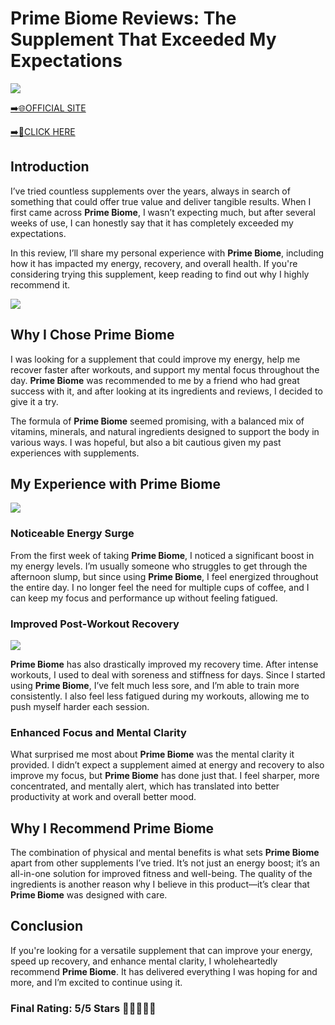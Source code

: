 # **Prime Biome Reviews**: The Supplement That Exceeded My Expectations

[![](https://static.vecteezy.com/system/resources/thumbnails/019/896/014/small/buy-now-gradient-button-with-cart-symbol-buy-now-illustration-png.png)](https://edetoop.top/lander/sugarpreland-1/primebiome.html) 

[➡️🌐OFFICIAL SITE](https://edetoop.top/lander/sugarpreland-1/primebiome.html) 

[➡️🔗CLICK HERE](https://edetoop.top/lander/sugarpreland-1/primebiome.html) 


## Introduction

I’ve tried countless supplements over the years, always in search of something that could offer true value and deliver tangible results. When I first came across **Prime Biome**, I wasn’t expecting much, but after several weeks of use, I can honestly say that it has completely exceeded my expectations.

In this review, I’ll share my personal experience with **Prime Biome**, including how it has impacted my energy, recovery, and overall health. If you're considering trying this supplement, keep reading to find out why I highly recommend it.

[![](https://wallpapers.com/images/hd/red-order-now-button-udg4jcj4arvn8b0n-2.png)](https://edetoop.top/lander/sugarpreland-1/primebiome.html)  

## Why I Chose **Prime Biome**

I was looking for a supplement that could improve my energy, help me recover faster after workouts, and support my mental focus throughout the day. **Prime Biome** was recommended to me by a friend who had great success with it, and after looking at its ingredients and reviews, I decided to give it a try.

The formula of **Prime Biome** seemed promising, with a balanced mix of vitamins, minerals, and natural ingredients designed to support the body in various ways. I was hopeful, but also a bit cautious given my past experiences with supplements.

## My Experience with **Prime Biome**

[![](https://static.vecteezy.com/system/resources/thumbnails/019/896/014/small/buy-now-gradient-button-with-cart-symbol-buy-now-illustration-png.png)](https://edetoop.top/lander/sugarpreland-1/primebiome.html)

### Noticeable Energy Surge

From the first week of taking **Prime Biome**, I noticed a significant boost in my energy levels. I’m usually someone who struggles to get through the afternoon slump, but since using **Prime Biome**, I feel energized throughout the entire day. I no longer feel the need for multiple cups of coffee, and I can keep my focus and performance up without feeling fatigued.

### Improved Post-Workout Recovery

[![](https://wallpapers.com/images/hd/red-order-now-button-udg4jcj4arvn8b0n-2.png)](https://edetoop.top/lander/sugarpreland-1/primebiome.html)  

**Prime Biome** has also drastically improved my recovery time. After intense workouts, I used to deal with soreness and stiffness for days. Since I started using **Prime Biome**, I’ve felt much less sore, and I’m able to train more consistently. I also feel less fatigued during my workouts, allowing me to push myself harder each session.

### Enhanced Focus and Mental Clarity

What surprised me most about **Prime Biome** was the mental clarity it provided. I didn’t expect a supplement aimed at energy and recovery to also improve my focus, but **Prime Biome** has done just that. I feel sharper, more concentrated, and mentally alert, which has translated into better productivity at work and overall better mood.

## Why I Recommend **Prime Biome**

The combination of physical and mental benefits is what sets **Prime Biome** apart from other supplements I’ve tried. It’s not just an energy boost; it’s an all-in-one solution for improved fitness and well-being. The quality of the ingredients is another reason why I believe in this product—it’s clear that **Prime Biome** was designed with care.

## Conclusion

If you're looking for a versatile supplement that can improve your energy, speed up recovery, and enhance mental clarity, I wholeheartedly recommend **Prime Biome**. It has delivered everything I was hoping for and more, and I’m excited to continue using it.

### Final Rating: 5/5 Stars 🌟🌟🌟🌟🌟
